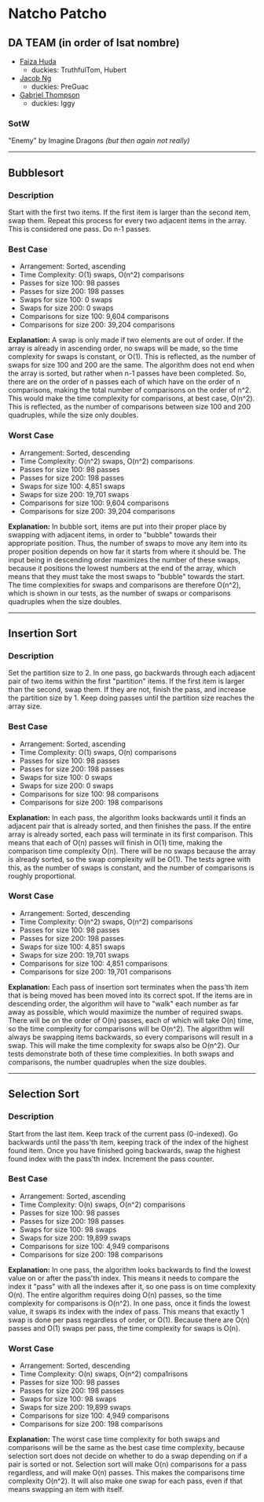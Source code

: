 # Natcho Patcho

## DA TEAM (in order of lsat nombre)
 - [Faiza Huda](https://www.github.com/FeiFiFoFaiza)
     - duckies: TruthfulTom, Hubert
 - [Jacob Ng](https://www.github.com/jng20)
     - duckies: PreGuac
 - [Gabriel Thompson](https://www.github.com/gthompson30)
     - duckies: Iggy

### SotW
"Enemy" by Imagine Dragons *(but then again not really)*

_____________________
## Bubblesort

### Description
Start with the first two items. If the first item is larger than the second item, swap them. Repeat this process for every two adjacent items in the array. This is considered one pass. Do n-1 passes.

### Best Case
 * Arrangement: Sorted, ascending
 * Time Complexity: O(1) swaps, O(n^2) comparisons
 * Passes for size 100: 98 passes
 * Passes for size 200: 198 passes
 * Swaps for size 100: 0 swaps
 * Swaps for size 200: 0 swaps
 * Comparisons for size 100: 9,604 comparisons
 * Comparisons for size 200: 39,204 comparisons

**Explanation:** A swap is only made if two elements are out of order. If the array is already in ascending order, no swaps will be made, so the time complexity for swaps is constant, or O(1). This is reflected, as the number of swaps for size 100 and 200 are the same. The algorithm does not end when the array is sorted, but rather when n-1 passes have been completed. So, there are on the order of n passes each of which have on the order of n comparisons, making the total number of comparisons on the order of n^2. This would make the time complexity for comparisons, at best case, O(n^2). This is reflected, as the number of comparisons between size 100 and 200 quadruples, while the size only doubles.

### Worst Case
* Arrangement: Sorted, descending
* Time Complexity: O(n^2) swaps, O(n^2) comparisons
* Passes for size 100: 98 passes
* Passes for size 200: 198 passes
* Swaps for size 100: 4,851 swaps
* Swaps for size 200: 19,701 swaps
* Comparisons for size 100: 9,604 comparisons
* Comparisons for size 200: 39,204 comparisons

**Explanation:** In bubble sort, items are put into their proper place by swapping with adjacent items, in order to "bubble" towards their appropriate position. Thus, the number of swaps to move any item into its proper position depends on how far it starts from where it should be. The input being in descending order maximizes the number of these swaps, because it positions the lowest numbers at the end of the array, which means that they must take the most swaps to "bubble" towards the start. The time complexities for swaps and comparisons are therefore O(n^2), which is shown in our tests, as the number of swaps or comparisons quadruples when the size doubles.

_____________________
## Insertion Sort

### Description
Set the partition size to 2. In one pass, go backwards through each adjacent pair of two items within the first "partition" items. If the first item is larger than the second, swap them. If they are not, finish the pass, and increase the partition size by 1. Keep doing passes until the partition size reaches the array size.

### Best Case
 * Arrangement: Sorted, ascending
 * Time Complexity: O(1) swaps, O(n) comparisons
 * Passes for size 100: 98 passes
 * Passes for size 200: 198 passes
 * Swaps for size 100: 0 swaps
 * Swaps for size 200: 0 swaps
 * Comparisons for size 100: 98 comparisons
 * Comparisons for size 200: 198 comparisons

**Explanation:** In each pass, the algorithm looks backwards until it finds an adjacent pair that is already sorted, and then finishes the pass. If the entire array is already sorted, each pass will terminate in its first comparison. This means that each of O(n) passes will finish in O(1) time, making the comparison time complexity O(n). There will be no swaps because the array is already sorted, so the swap complexity will be O(1). The tests agree with this, as the number of swaps is constant, and the number of comparisons is roughly proportional.

### Worst Case
 * Arrangement: Sorted, descending
 * Time Complexity: O(n^2) swaps, O(n^2) comparisons
 * Passes for size 100: 98 passes
 * Passes for size 200: 198 passes
 * Swaps for size 100: 4,851 swaps
 * Swaps for size 200: 19,701 swaps
 * Comparisons for size 100: 4,851 comparisons
 * Comparisons for size 200: 19,701 comparisons

**Explanation:** Each pass of insertion sort terminates when the pass'th item that is being moved has been moved into its correct spot. If the items are in descending order, the algorithm will have to "walk" each number as far away as possible, which would maximize the number of required swaps. There will be on the order of O(n) passes, each of which will take O(n) time, so the time complexity for comparisons will be O(n^2). The algorithm will always be swapping items backwards, so every comparisons will result in a swap. This will make the time complexity for swaps also be O(n^2). Our tests demonstrate both of these time complexities. In both swaps and comparisons, the number quadruples when the size doubles.
_____________________
## Selection Sort

### Description
Start from the last item. Keep track of the current pass (0-indexed). Go backwards until the pass'th item, keeping track of the index of the highest found item. Once you have finished going backwards, swap the highest found index with the pass'th index. Increment the pass counter.

### Best Case
 * Arrangement: Sorted, ascending
 * Time Complexity: O(n) swaps, O(n^2) comparisons
 * Passes for size 100: 98 passes
 * Passes for size 200: 198 passes
 * Swaps for size 100: 98 swaps
 * Swaps for size 200: 19,899 swaps
 * Comparisons for size 100: 4,949 comparisons
 * Comparisons for size 200: 198 comparisons

**Explanation:** In one pass, the algorithm looks backwards to find the lowest value on or after the pass'th index. This means it needs to compare the index it "pass" with all the indexes after it, so one pass is on time complexity O(n). The entire algorithm requires doing O(n) passes, so the time complexity for comparisons is O(n^2). In one pass, once it finds the lowest value, it swaps its index with the index of pass. This means that exactly 1 swap is done per pass regardless of order, or O(1). Because there are O(n) passes and O(1) swaps per pass, the time complexity for swaps is O(n).

### Worst Case
 * Arrangement: Sorted, descending
 * Time Complexity: O(n) swaps, O(n^2) compa1risons
 * Passes for size 100: 98 passes
 * Passes for size 200: 198 passes
 * Swaps for size 100: 98 swaps
 * Swaps for size 200: 19,899 swaps
 * Comparisons for size 100: 4,949 comparisons
 * Comparisons for size 200: 198 comparisons

**Explanation:** The worst case time complexity for both swaps and comparisons will be the same as the best case time complexity, because selection sort does not decide on whether to do a swap depending on if a pair is sorted or not. Selection sort will make O(n) comparisons for a pass regardless, and will make O(n) passes. This makes the comparisons time complexity O(n^2). It will also make one swap for each pass, even if that means swapping an item with itself.

